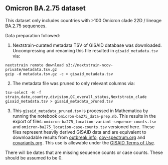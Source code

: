 ## Omicron BA.2.75 dataset

This dataset only includes countries with >100 Omicron clade 22D / lineage BA.2.75 sequences.

Data preparation followed:

1. Nextstrain-curated metadata TSV of GISAID database was downloaded. Uncompressing and renaming this file resulted in `gisaid_metadata.tsv` via:
```
nextstrain remote download s3://nextstrain-ncov-private/metadata.tsv.gz
gzip -d metadata.tsv.gz -c > gisaid_metadata.tsv
```

2. The metadata file was pruned to only relevant columns via:
```
tsv-select -H -f strain,date,country,division,QC_overall_status,Nextstrain_clade gisaid_metadata.tsv > gisaid_metadata_pruned.tsv
```

3. This `gisaid_metadata_pruned.tsv` is processed in Mathematica by running the notebook `omicron-ba275_data-prep.nb`. This results in the export of files: `omicron-ba275_location-variant-sequence-counts.tsv` and `omicron-ba275_location-case-counts.tsv` versioned here. These files represent heavily derived GISAID data and are equivalent to downloadable results from [outbreak.info](https://outbreak.info), [cov-spectrum.org](https://cov-spectrum.org) and [covariants.org](https://covariants.org). This use is allowable under the [GISAID Terms of Use](https://www.gisaid.org/registration/terms-of-use/).

There will be dates that are missing sequence counts or case counts. These should be assumed to be 0.
